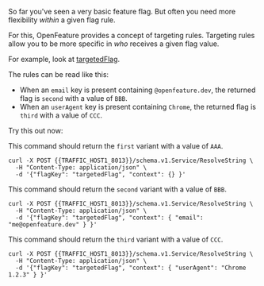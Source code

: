 So far you've seen a very basic feature flag. But often you need more flexibility *within* a given flag rule.

For this, OpenFeature provides a concept of targeting rules. Targeting rules allow you to be more specific in *who* receives a given flag value.

For example, look at [targetedFlag]({{TRAFFIC_HOST1_3000}}/openfeature/flags/src/branch/main/flags.json#L122). 

The rules can be read like this:

- When an `email` key is present containing `@openfeature.dev`, the returned flag is `second` with a value of `BBB`.
- When an `userAgent` key is present containing `Chrome`, the returned flag is `third` with a value of `CCC`.

Try this out now:

This command should return the `first` variant with a value of `AAA`.
```
curl -X POST {{TRAFFIC_HOST1_8013}}/schema.v1.Service/ResolveString \
  -H "Content-Type: application/json" \
  -d '{"flagKey": "targetedFlag", "context": {} }'
```

This command should return the `second` variant with a value of `BBB`.
```
curl -X POST {{TRAFFIC_HOST1_8013}}/schema.v1.Service/ResolveString \
  -H "Content-Type: application/json" \
  -d '{"flagKey": "targetedFlag", "context": { "email": "me@openfeature.dev" } }'
```

This command should return the `third` variant with a value of `CCC`.
```
curl -X POST {{TRAFFIC_HOST1_8013}}/schema.v1.Service/ResolveString \
  -H "Content-Type: application/json" \
  -d '{"flagKey": "targetedFlag", "context": { "userAgent": "Chrome 1.2.3" } }'
```